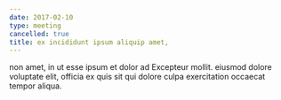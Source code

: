 ```yaml
---
date: 2017-02-10
type: meeting
cancelled: true
title: ex incididunt ipsum aliquip amet,
---
```

non amet, in ut esse ipsum et dolor ad Excepteur mollit. eiusmod dolore voluptate elit, officia ex quis sit qui dolore culpa exercitation occaecat tempor aliqua.